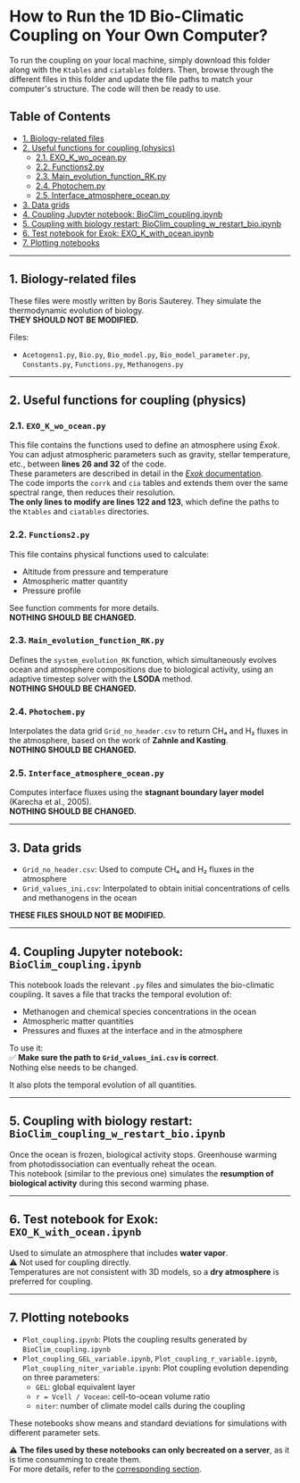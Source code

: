 # How to Run the 1D Bio-Climatic Coupling on Your Own Computer?

To run the coupling on your local machine, simply download this folder along with the `Ktables` and `ciatables` folders. Then, browse through the different files in this folder and update the file paths to match your computer's structure. The code will then be ready to use.

## Table of Contents
- [1. Biology-related files](#1-biology-related-files)
- [2. Useful functions for coupling (physics)](#2-useful-functions-for-coupling-physics)
  - [2.1. EXO_K_wo_ocean.py](#21-exo_k_wo_oceanpy)
  - [2.2. Functions2.py](#22-functions2py)
  - [2.3. Main_evolution_function_RK.py](#23-main_evolution_function_rkpy)
  - [2.4. Photochem.py](#24-photochempy)
  - [2.5. Interface_atmosphere_ocean.py](#25-interface_atmosphere_oceanpy)
- [3. Data grids](#3-data-grids)
- [4. Coupling Jupyter notebook: BioClim_coupling.ipynb](#4-coupling-jupyter-notebook-bioclim_couplingipynb)
- [5. Coupling with biology restart: BioClim_coupling_w_restart_bio.ipynb](#5-coupling-with-biology-restart-bioclim_coupling_w_restart_bioipynb)
- [6. Test notebook for Exok: EXO_K_with_ocean.ipynb](#6-test-notebook-for-exok-exo_k_with_oceanipynb)
- [7. Plotting notebooks](#7-plotting-notebooks)

---

## 1. Biology-related files

These files were mostly written by Boris Sauterey. They simulate the thermodynamic evolution of biology.  
**THEY SHOULD NOT BE MODIFIED.**

Files:
- `Acetogens1.py`, `Bio.py`, `Bio_model.py`, `Bio_model_parameter.py`, `Constants.py`, `Functions.py`, `Methanogens.py`

---

## 2. Useful functions for coupling (physics)

### 2.1. `EXO_K_wo_ocean.py`

This file contains the functions used to define an atmosphere using *Exok*. You can adjust atmospheric parameters such as gravity, stellar temperature, etc., between **lines 26 and 32** of the code.  
These parameters are described in detail in the [*Exok* documentation](https://perso.astrophy.u-bordeaux.fr/~jleconte/exo_k-doc/practical_guide_to_atm.html).  
The code imports the `corrk` and `cia` tables and extends them over the same spectral range, then reduces their resolution.  
**The only lines to modify are lines 122 and 123**, which define the paths to the `Ktables` and `ciatables` directories.

### 2.2. `Functions2.py`

This file contains physical functions used to calculate:
- Altitude from pressure and temperature
- Atmospheric matter quantity
- Pressure profile

See function comments for more details.  
**NOTHING SHOULD BE CHANGED.**

### 2.3. `Main_evolution_function_RK.py`

Defines the `system_evolution_RK` function, which simultaneously evolves ocean and atmosphere compositions due to biological activity, using an adaptive timestep solver with the **LSODA** method.  
**NOTHING SHOULD BE CHANGED.**

### 2.4. `Photochem.py`

Interpolates the data grid `Grid_no_header.csv` to return CH₄ and H₂ fluxes in the atmosphere, based on the work of **Zahnle and Kasting**.  
**NOTHING SHOULD BE CHANGED.**

### 2.5. `Interface_atmosphere_ocean.py`

Computes interface fluxes using the **stagnant boundary layer model** (Karecha et al., 2005).  
**NOTHING SHOULD BE CHANGED.**

---

## 3. Data grids

- `Grid_no_header.csv`: Used to compute CH₄ and H₂ fluxes in the atmosphere
- `Grid_values_ini.csv`: Interpolated to obtain initial concentrations of cells and methanogens in the ocean

**THESE FILES SHOULD NOT BE MODIFIED.**

---

## 4. Coupling Jupyter notebook: `BioClim_coupling.ipynb`

This notebook loads the relevant `.py` files and simulates the bio-climatic coupling. It saves a file that tracks the temporal evolution of:
- Methanogen and chemical species concentrations in the ocean
- Atmospheric matter quantities
- Pressures and fluxes at the interface and in the atmosphere

To use it:  
✅ **Make sure the path to `Grid_values_ini.csv` is correct**.  
Nothing else needs to be changed.

It also plots the temporal evolution of all quantities.

---

## 5. Coupling with biology restart: `BioClim_coupling_w_restart_bio.ipynb`

Once the ocean is frozen, biological activity stops. Greenhouse warming from photodissociation can eventually reheat the ocean.  
This notebook (similar to the previous one) simulates the **resumption of biological activity** during this second warming phase.  

---

## 6. Test notebook for Exok: `EXO_K_with_ocean.ipynb`

Used to simulate an atmosphere that includes **water vapor**.  
⚠️ Not used for coupling directly.  
Temperatures are not consistent with 3D models, so a **dry atmosphere** is preferred for coupling.

---

## 7. Plotting notebooks

- `Plot_coupling.ipynb`: Plots the coupling results generated by `BioClim_coupling.ipynb`
- `Plot_coupling_GEL_variable.ipynb`, `Plot_coupling_r_variable.ipynb`, `Plot_coupling_niter_variable.ipynb`: Plot coupling evolution depending on three parameters:
  - `GEL`: global equivalent layer
  - `r = Vcell / Vocean`: cell-to-ocean volume ratio
  - `niter`: number of climate model calls during the coupling

These notebooks show means and standard deviations for simulations with different parameter sets.

⚠️ **The files used by these notebooks can only becreated on a server**, as it is time consumming to create them.  
For more details, refer to the [corresponding section](../Coupling_on_server).
